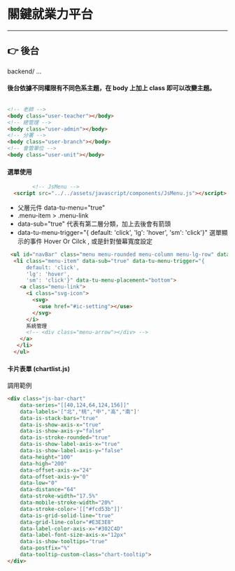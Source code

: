 
# 關鍵就業力平台

------------

## 👉 後台

backend/ ... 

#### 後台依據不同權限有不同色系主題，在 body 上加上 class 即可以改變主題。


```html

<!-- 老師 -->
<body class="user-teacher"></body>
<!-- 總管理 -->
<body class="user-admin"></body>
<!-- 分署 -->
<body class="user-branch"></body>
<!-- 會管單位 -->
<body class="user-unit"></body>

```

#### 選單使用 

``` html
		<!-- JsMenu -->
  <script src="../../assets/javascript/components/JsMenu.js"></script>
```

- 父層元件   data-tu-menu="true"
- .menu-item > .menu-link 
- data-sub="true" 代表有第二層分類，加上去後會有箭頭
- data-tu-menu-trigger="{ default: 'click', 'lg': 'hover', 'sm': 'click'}"
		選單顯示的事件 Hover Or Cilck , 或是針對螢幕寬度設定

```html
 <ul id="navBar" class="menu menu-rounded menu-column menu-lg-row" data-tu-menu="true">
  <li class="menu-item" data-sub="true" data-tu-menu-trigger="{
      default: 'click',
      'lg': 'hover', 
      'sm': 'click'}" data-tu-menu-placement="bottom">
    <a class="menu-link">
      <i class="svg-icon">
        <svg>
          <use href="#ic-setting"></use>
        </svg>
      </i>
      系統管理
      <!-- <div class="menu-arrow"></div> -->
    </a>
   </li>
  </ul>
```




#### 卡片表單 (chartlist.js)

調用範例


```html
<div class="js-bar-chart" 
	data-series="[[40,124,64,124,156]]" 
	data-labels='["北","桃","中","高","南"]' 
	data-is-stack-bars="true" 
	data-is-show-axis-x="true" 
	data-is-show-axis-y="false" 
	data-is-stroke-rounded="true" 
	data-is-show-label-axis-x="true" 
	data-is-show-label-axis-y="false" 
	data-height="100" 
	data-high="200" 
	data-offset-axis-x="24" 
	data-offset-axis-y="0" 
	data-low="0" 
	data-distance="64" 
	data-stroke-width="17.5%" 
	data-mobile-stroke-width="20%" 
	data-stroke-color='[["#fcd53b"]]' 
	data-is-grid-solid-line="true" 
	data-grid-line-color="#E3E3E8" 
	data-label-color-axis-x="#302C4D" 
	data-label-font-size-axis-x="12px" 
	data-is-show-tooltips="true"
	data-postfix="%" 
	data-tooltip-custom-class="chart-tooltip">
</div>
```
